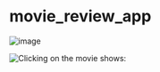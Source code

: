 # movie_review_app

![image](https://user-images.githubusercontent.com/42685801/211488705-a78bd36b-aa90-4ef4-9108-d7506f016fec.png)

![Clicking on the movie shows:](https://user-images.githubusercontent.com/42685801/211488758-d87f0e8f-ed22-4231-9548-f9ad54393395.png)
